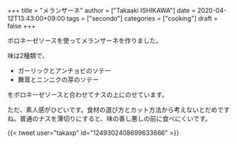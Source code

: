 +++
title = "メランザーネ"
author = ["Takaaki ISHIKAWA"]
date = 2020-04-12T13:43:00+09:00
tags = ["secondo"]
categories = ["cooking"]
draft = false
+++

ボロネーゼソースを使ってメランザーネを作りました。  

味は2種類で、  

-   ガーリックとアンチョビのソテー
-   舞茸とニンニクの芽のソテー

をボロネーゼソースと合わせてナスの上にのせています。  

ただ、素人感がひどいです。食材の選び方とカット方法から考えないとだめですね。普通のナスを薄切りにすると、味の善し悪しの前に食べにくいです。  

{{< tweet user="takaxp" id="1249302408699633666" >}}